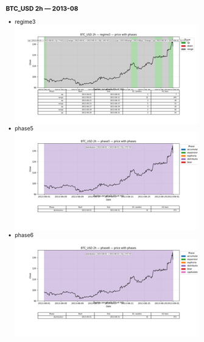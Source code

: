 ### BTC_USD 2h — 2013-08

- regime3
![BTC_USD_2h_regime3_2013-08_phase_price.png](outputs/fourier/phase_monthly/BTC_USD/2h/2013/2013-08/BTC_USD_2h_regime3_2013-08_phase_price.png)
- phase5
![BTC_USD_2h_phase5_2013-08_phase_price.png](outputs/fourier/phase_monthly/BTC_USD/2h/2013/2013-08/BTC_USD_2h_phase5_2013-08_phase_price.png)
- phase6
![BTC_USD_2h_phase6_2013-08_phase_price.png](outputs/fourier/phase_monthly/BTC_USD/2h/2013/2013-08/BTC_USD_2h_phase6_2013-08_phase_price.png)